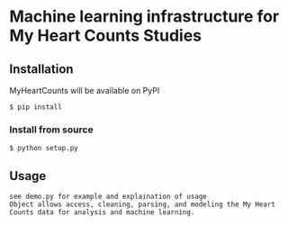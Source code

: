 # Machine learning infrastructure for My Heart Counts Studies

## Installation

MyHeartCounts will be available on PyPI

```console
$ pip install 
```

### Install from source


```console
$ python setup.py
```

## Usage


```
see demo.py for example and explaination of usage
Object allows access, cleaning, parsing, and modeling the My Heart Counts data for analysis and machine learning. 

```
